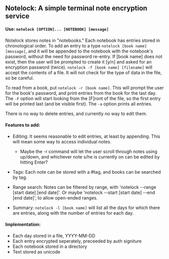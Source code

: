 ## Notelock: A simple terminal note encryption service

#### Use: `notelock [OPTION]... [NOTEBOOK] [message]`

Notelock stores notes in "notebooks." Each notebook has entries stored in
chronological order. To add an entry to a type `notelock [book name] [message]`,
and it will be appended to the notebook with the notebook's password, without
the need for password re-entry. If [book name] does not exist, then the
user will be prompted to create it [y/n] and asked for an encryption password
(twice). `notelock -f [book name] [filename]` will accept the contents of a
file. It will not check for the type of data in the file, so be careful.

To read from a book, put `notelock -r [book name]`. This will prompt the user
for the book's password, and print entries from the book for the last day. The
`-F` option will start looking from the [F]ront of the file, so the first entry
will be printed last (and be visible first). The `-a` option prints all entries.

There is no way to delete entries, and currently no way to edit them.

#### Features to add:
- Editing: It seems reasonable to edit entries, at least by appending. This
  will mean some way to access individual notes.
  * Maybe the -r command will let the user scroll through notes using
    up/down, and whichever note s/he is currently on can be edited by
    hitting Enter?

- Tags: Each note can be stored with a #tag, and books can be searched by
  tag.

- Range search: Notes can be filtered by range, with 'notelock --range
  [start date] [end date]'. Or maybe 'notelock --start [start date] --end
  [end date]', to allow open-ended ranges.

- Summary: `notelock -l [book name]` will list all the days for which there
  are entries, along with the number of entries for each day.


#### Implementation:
- Each day stored in a file, YYYY-MM-DD
- Each entry encrypted seperately, preceeded by auth signiture
- Each notebook stored in a directory
- Text stored as unicode
